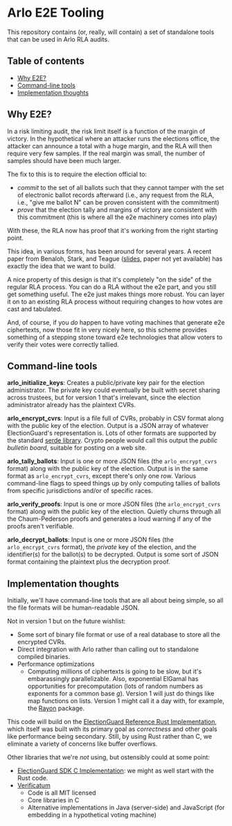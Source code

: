 # Arlo E2E Tooling

This repository contains (or, really, will contain) a set of standalone tools that can be
used in Arlo RLA audits.

## Table of contents

- [Why E2E?](#why-e2e?)
- [Command-line tools](#command-line-tools)
- [Implementation thoughts](#implementation-thoughts)

## Why E2E?

In a risk limiting audit, the risk limit itself is a function of the margin of victory. In the hypothetical where an attacker runs the elections office, the attacker can announce a total with a huge margin, and the RLA will then require very few samples. If the real margin was small, the number of samples should have been much larger.

The fix to this is to require the election official to:
- *commit* to the set of all ballots such that they cannot tamper with the set of electronic ballot records afterward (i.e., any request from the RLA, i.e., "give me ballot N" can be proven consistent with the commitment)
- *prove* that the election tally and margins of victory are consistent with this commitment (this is where all the e2e machinery comes into play)

With these, the RLA now has proof that it's working from the right starting point.

This idea, in various forms, has been around for several years. A recent paper from Benaloh, Stark, and Teague ([slides](https://www.e-vote-id.org/wp-content/uploads/2019/10/VAULT.pdf), paper not yet available) has exactly the idea that we want to build.

A nice property of this design is that it's completely "on the side" of the regular RLA process. You can do a RLA without the e2e part, and you still get something useful. The e2e just makes things more robust. You can layer it on to an existing RLA process without requiring changes to how votes are cast and tabulated.

And, of course, if you *do* happen to have voting machines that generate e2e ciphertexts, now those fit in very nicely here, so this scheme provides something of a stepping stone toward e2e technologies that allow voters to verify their votes were correctly tallied.

## Command-line tools

**arlo_initialize_keys**: Creates a public/private key pair for the election administrator. The private key could eventually be built with secret sharing across trustees, but for version 1 that's irrelevant, since the election administrator already has the plaintext CVRs.

**arlo_encrypt_cvrs**: Input is a file full of CVRs, probably in CSV format along with the public key of the election. Output is a JSON array of whatever ElectionGuard's representation is. Lots of other formats are supported by the standard [serde library](https://serde.rs/). Crypto people would call this output the *public bulletin board*, suitable for posting on a web site.

**arlo_tally_ballots**: Input is one or more JSON files (the `arlo_encrypt_cvrs` format) along with the public key of the election. Output is in the same format as `arlo_encrypt_cvrs`, except there's only one row. Various command-line flags to speed things up by only computing tallies of ballots from specific jurisdictions and/or of specific races.

**arlo_verify_proofs**: Input is one or more JSON files (the `arlo_encrypt_cvrs` format) along with the public key of the election. Quietly churns through all the Chaum-Pederson proofs and generates a loud warning if any of the proofs aren't verifiable.

**arlo_decrypt_ballots**: Input is one or more JSON files (the `arlo_encrypt_cvrs` format), the *private* key of the election, and the identifier(s) for the ballot(s) to be decrypted. Output is some sort of JSON format containing the plaintext plus the decryption proof.

## Implementation thoughts
Initially, we'll have command-line tools that are all about being
simple, so all the file formats will be human-readable JSON. 

Not in version 1 but on the future wishlist:
- Some sort of binary file format or use of a real database to store all the encrypted CVRs.
- Direct integration with Arlo rather than calling out to standalone compiled binaries.
- Performance optimizations
  - Computing millions of ciphertexts is going to be slow, but it's embarassingly
    parallelizable. Also, exponential ElGamal has opportunities for precomputation
    (lots of random numbers as exponents for a common base *g*). Version 1 will
    just do things like map functions on lists. Version 1 might call it a day with,
    for example, the [Rayon](https://github.com/rayon-rs/rayon) package.

This code will build on the [ElectionGuard Reference Rust Implementation](https://github.com/microsoft/ElectionGuard-SDK-Reference-Verifier),
which itself was built with its primary goal as *correctness* and other goals
like performance being secondary. Still, by using Rust rather than C, we eliminate a
variety of concerns like buffer overflows.

Other libraries that we're *not* using, but ostensibly could at some point:
- [ElectionGuard SDK C Implementation](https://github.com/microsoft/ElectionGuard-SDK-C-Implementation): we might as well start with the Rust code.
- [Verificatum](https://www.verificatum.org/)
  - Code is all MIT licensed
  - Core libraries in C
  - Alternative implementations in Java (server-side) and JavaScript (for embedding in a hypothetical voting machine)